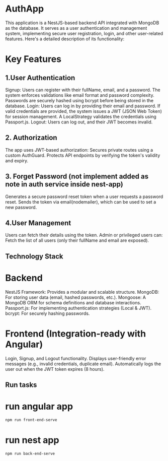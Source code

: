 # AuthApp

This application is a NestJS-based backend API integrated with MongoDB as the database. It serves as a user authentication and management system, implementing secure user registration, login, and other user-related features. Here's a detailed description of its functionality:

# Key Features


## 1.User Authentication
Signup: Users can register with their fullName, email, and a password.
The system enforces validations like email format and password complexity.
Passwords are securely hashed using bcrypt before being stored in the database.
Login: Users can log in by providing their email and password.
If valid credentials are provided, the system issues a JWT (JSON Web Token) for session management.
A LocalStrategy validates the credentials using Passport.js.
Logout: Users can log out, and their JWT becomes invalid.

## 2. Authorization
The app uses JWT-based authorization:
Secures private routes using a custom AuthGuard.
Protects API endpoints by verifying the token's validity and expiry.

## 3. Forget Password (not implement added as note in auth service inside nest-app)
Generates a secure password reset token when a user requests a password reset.
Sends the token via email(nodemailer), which can be used to set a new password.

## 4.User Management
Users can fetch their details using the token.
Admin or privileged users can:
Fetch the list of all users (only their fullName and email are exposed).

## Technology Stack


# Backend
NestJS Framework: Provides a modular and scalable structure.
MongoDB: For storing user data (email, hashed passwords, etc.).
Mongoose: A MongoDB ORM for schema definitions and database interactions.
Passport.js: For implementing authentication strategies (Local & JWT).
bcrypt: For securely hashing passwords.


# Frontend (Integration-ready with Angular)
Login, Signup, and Logout functionality.
Displays user-friendly error messages (e.g., invalid credentials, duplicate email).
Automatically logs the user out when the JWT token expires (8 hours).



## Run tasks

# run angular app
```sh
npm run front-end-serve
```

# run nest app
```sh
npm run back-end-serve
```

